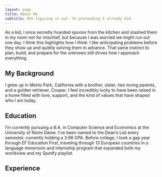 ```yaml
---
layout: page
title: About Me
subtitle: 95% figuring it out. 5% pretending I already did.
---
```



As a kid, I once secretly hoarded spoons from the kitchen and stashed them in my room not for mischief, but because I was worried we might run out one day. I think this highlights how I think: I like anticipating problems before they show up and quietly solving them in advance. That same instinct to plan, build, and prepare for the unknown still drives how I approach everything.

## My Background

I grew up in Menlo Park, California with a brother, sister, two loving parents, and a golden retriever, Cooper. I  feel incredibly lucky to have been raised in a home filled with love, support, and the kind of values that have shaped who I am today.

## Education

I’m currently pursuing a B.A. in Computer Science and Economics at the University of Notre Dame. I’ve been named to the Dean’s List every semester, currently holding a 3.98 GPA. Before college, I took a gap year through EF Education First, traveling through 13 European countries in a language immersion and internship program that expanded both my worldview and my Spotify playlist.

## Experience

<div id="timeline"></div>

<style>
  #timeline {
    position: relative;
    margin-left: 60px;
    padding-left: 40px;
  }

  /* Draw vertical line */
  #timeline::before {
    content: '';
    position: absolute;
    top: 0;
    bottom: 0;
    left: 20px; /* Aligns with circle center */
    width: 4px;
    background-color: #0c2340;
    z-index: 0;
  }

  .timeline-item {
    position: relative;
    margin-bottom: 50px;
    transition: all 0.3s ease;
    padding-left: 40px; /* spacing from the circle */
  }

  /* Circle marker */
  .timeline-circle {
    position: absolute;
    left: 20px;
    top: 0;
    width: 20px;
    height: 20px;
    background-color: #0c2340;
    border-radius: 50%;
    z-index: 2;
    transform: translateX(-50%);
    transition: transform 0.2s ease;
  }

  .timeline-content {
    transition: all 0.3s ease;
  }

  .timeline-title {
    font-size: 1.2rem;
    font-weight: 700;
    margin: 0;
    color: #0c2340;
  }

  .timeline-sub {
    margin: 4px 0 0;
    color: #555;
    font-size: 0.95rem;
  }

  .timeline-description {
    margin-top: 10px;
    display: none;
    max-width: 600px;
    line-height: 1.5;
    color: #333;
    font-size: 0.95rem;
  }

  /* Hover-expand style */
  .timeline-item.expanded {
    background-color: #f2f2f2;
    border: 1px solid #ccc;
    border-radius: 10px;
    padding: 15px 20px 15px 60px;
  }

  .timeline-item.expanded .timeline-description {
    display: block;
  }

  .timeline-item.expanded .timeline-circle {
    transform: translateX(-50%) scale(1.3);
  }
</style>

<script>
  const experiences = [
    {
      period: 'Summer 2025',
      title: 'Incoming Investment Banking Analyst',
      company: 'Morgan Stanley',
      location: 'New York, NY',
      description: 'Selected for competitive sophomore internship program.'
    },
    {
      period: 'Fall 2024',
      title: 'Team Leader',
      company: 'Morgan Stanley Strategic Advisory Project – Notre Dame SIBC',
      location: 'New York, NY',
      description: 'Led a team to advise AeroVironment (NASDAQ: AVAV) on strategic growth. Delivered final presentation to Morgan Stanley representatives.'
    },
    {
      period: 'Spring 2024 – Summer 2024',
      title: 'Intern',
      company: 'Kuttin Family Office',
      location: '',
      description: 'Worked on private wealth and estate planning research across high-net-worth portfolios.'
    },
  ];

  const container = document.getElementById('timeline');

  experiences.forEach((exp, index) => {
    const item = document.createElement('div');
    item.className = 'timeline-item';

    item.innerHTML = `
      <div class="timeline-circle"></div>
      <div class="timeline-content">
        <p class="timeline-title">${exp.period} — ${exp.title}</p>
        <p class="timeline-sub">${exp.company}${exp.location ? ' | ' + exp.location : ''}</p>
        <p class="timeline-description">${exp.description}</p>
      </div>
    `;

    item.addEventListener('mouseenter', () => {
      item.classList.add('expanded');
    });
    item.addEventListener('mouseleave', () => {
      item.classList.remove('expanded');
    });

    container.appendChild(item);
  });
</script>






